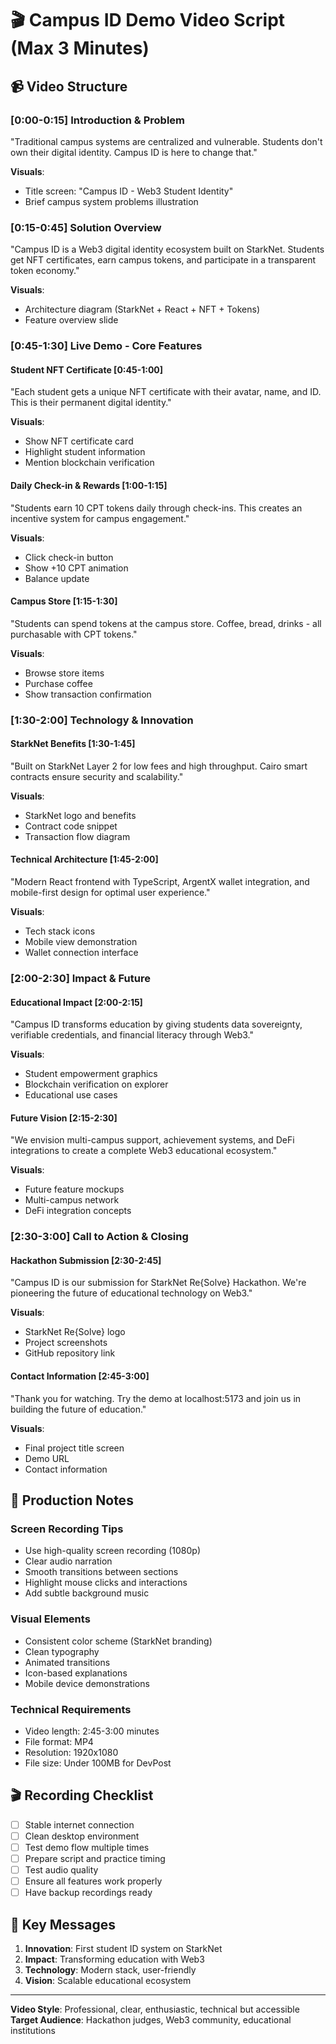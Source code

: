 # 🎬 Campus ID Demo Video Script (Max 3 Minutes)

## 📹 Video Structure

### [0:00-0:15] Introduction & Problem
"Traditional campus systems are centralized and vulnerable. Students don't own their digital identity. Campus ID is here to change that."

**Visuals**:
- Title screen: "Campus ID - Web3 Student Identity"
- Brief campus system problems illustration

### [0:15-0:45] Solution Overview
"Campus ID is a Web3 digital identity ecosystem built on StarkNet. Students get NFT certificates, earn campus tokens, and participate in a transparent token economy."

**Visuals**:
- Architecture diagram (StarkNet + React + NFT + Tokens)
- Feature overview slide

### [0:45-1:30] Live Demo - Core Features

#### Student NFT Certificate [0:45-1:00]
"Each student gets a unique NFT certificate with their avatar, name, and ID. This is their permanent digital identity."

**Visuals**:
- Show NFT certificate card
- Highlight student information
- Mention blockchain verification

#### Daily Check-in & Rewards [1:00-1:15]
"Students earn 10 CPT tokens daily through check-ins. This creates an incentive system for campus engagement."

**Visuals**:
- Click check-in button
- Show +10 CPT animation
- Balance update

#### Campus Store [1:15-1:30]
"Students can spend tokens at the campus store. Coffee, bread, drinks - all purchasable with CPT tokens."

**Visuals**:
- Browse store items
- Purchase coffee
- Show transaction confirmation

### [1:30-2:00] Technology & Innovation

#### StarkNet Benefits [1:30-1:45]
"Built on StarkNet Layer 2 for low fees and high throughput. Cairo smart contracts ensure security and scalability."

**Visuals**:
- StarkNet logo and benefits
- Contract code snippet
- Transaction flow diagram

#### Technical Architecture [1:45-2:00]
"Modern React frontend with TypeScript, ArgentX wallet integration, and mobile-first design for optimal user experience."

**Visuals**:
- Tech stack icons
- Mobile view demonstration
- Wallet connection interface

### [2:00-2:30] Impact & Future

#### Educational Impact [2:00-2:15]
"Campus ID transforms education by giving students data sovereignty, verifiable credentials, and financial literacy through Web3."

**Visuals**:
- Student empowerment graphics
- Blockchain verification on explorer
- Educational use cases

#### Future Vision [2:15-2:30]
"We envision multi-campus support, achievement systems, and DeFi integrations to create a complete Web3 educational ecosystem."

**Visuals**:
- Future feature mockups
- Multi-campus network
- DeFi integration concepts

### [2:30-3:00] Call to Action & Closing

#### Hackathon Submission [2:30-2:45]
"Campus ID is our submission for StarkNet Re{Solve} Hackathon. We're pioneering the future of educational technology on Web3."

**Visuals**:
- StarkNet Re{Solve} logo
- Project screenshots
- GitHub repository link

#### Contact Information [2:45-3:00]
"Thank you for watching. Try the demo at localhost:5173 and join us in building the future of education."

**Visuals**:
- Final project title screen
- Demo URL
- Contact information

## 🎥 Production Notes

### Screen Recording Tips
- Use high-quality screen recording (1080p)
- Clear audio narration
- Smooth transitions between sections
- Highlight mouse clicks and interactions
- Add subtle background music

### Visual Elements
- Consistent color scheme (StarkNet branding)
- Clean typography
- Animated transitions
- Icon-based explanations
- Mobile device demonstrations

### Technical Requirements
- Video length: 2:45-3:00 minutes
- File format: MP4
- Resolution: 1920x1080
- File size: Under 100MB for DevPost

## 🎬 Recording Checklist

- [ ] Stable internet connection
- [ ] Clean desktop environment
- [ ] Test demo flow multiple times
- [ ] Prepare script and practice timing
- [ ] Test audio quality
- [ ] Ensure all features work properly
- [ ] Have backup recordings ready

## 📢 Key Messages

1. **Innovation**: First student ID system on StarkNet
2. **Impact**: Transforming education with Web3
3. **Technology**: Modern stack, user-friendly
4. **Vision**: Scalable educational ecosystem

---

**Video Style**: Professional, clear, enthusiastic, technical but accessible
**Target Audience**: Hackathon judges, Web3 community, educational institutions